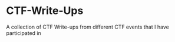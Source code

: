 # CTF-Write-Ups
A collection of CTF Write-ups from different CTF events that I have participated in

